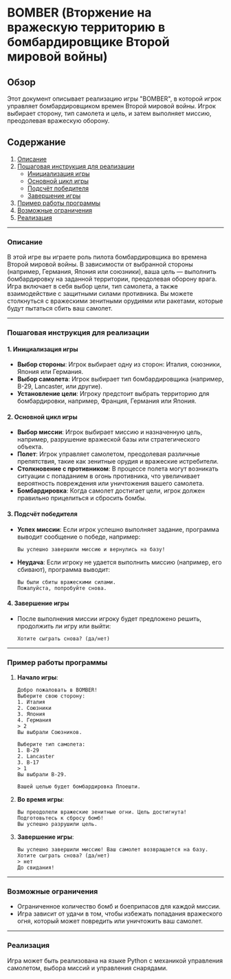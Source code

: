 # BOMBER (Вторжение на вражескую территорию в бомбардировщике Второй мировой войны)

## Обзор

Этот документ описывает реализацию игры "BOMBER", в которой игрок управляет бомбардировщиком времен Второй мировой войны. Игрок выбирает сторону, тип самолета и цель, и затем выполняет миссию, преодолевая вражескую оборону.

## Содержание

1.  [Описание](#Описание)
2.  [Пошаговая инструкция для реализации](#Пошаговая-инструкция-для-реализации)
    *   [Инициализация игры](#1-Инициализация-игры)
    *   [Основной цикл игры](#2-Основной-цикл-игры)
    *   [Подсчёт победителя](#3-Подсчёт-победителя)
    *   [Завершение игры](#4-Завершение-игры)
3.  [Пример работы программы](#Пример-работы-программы)
4.  [Возможные ограничения](#Возможные-ограничения)
5.  [Реализация](#Реализация)
---

### Описание

В этой игре вы играете роль пилота бомбардировщика во времена Второй мировой войны. В зависимости от выбранной стороны (например, Германия, Япония или союзники), ваша цель — выполнить бомбардировку на заданной территории, преодолевая оборону врага. Игра включает в себя выбор цели, тип самолета, а также взаимодействие с защитными силами противника. Вы можете столкнуться с вражескими зенитными орудиями или ракетами, которые будут пытаться сбить ваш самолет.

---

### Пошаговая инструкция для реализации

#### 1. Инициализация игры

*   **Выбор стороны**: Игрок выбирает одну из сторон: Италия, союзники, Япония или Германия.
*   **Выбор самолета**: Игрок выбирает тип бомбардировщика (например, B-29, Lancaster, или другие).
*   **Установление цели**: Игроку предстоит выбрать территорию для бомбардировки, например, Франция, Германия или Япония.

#### 2. Основной цикл игры

*   **Выбор миссии**: Игрок выбирает миссию и назначенную цель, например, разрушение вражеской базы или стратегического объекта.
*   **Полет**: Игрок управляет самолетом, преодолевая различные препятствия, такие как зенитные орудия и вражеские истребители.
*   **Столкновение с противником**: В процессе полета могут возникать ситуации с попаданием в огонь противника, что увеличивает вероятность повреждения или уничтожения вашего самолета.
*   **Бомбардировка**: Когда самолет достигает цели, игрок должен правильно прицелиться и сбросить бомбы.

#### 3. Подсчёт победителя

*   **Успех миссии**: Если игрок успешно выполняет задание, программа выводит сообщение о победе, например:
    ```
    Вы успешно завершили миссию и вернулись на базу!
    ```
*   **Неудача**: Если игроку не удается выполнить миссию (например, его сбивают), программа выводит:
    ```
    Вы были сбиты вражескими силами.
    Пожалуйста, попробуйте снова.
    ```

#### 4. Завершение игры

*   После выполнения миссии игроку будет предложено решить, продолжить ли игру или выйти:
    ```
    Хотите сыграть снова? (да/нет)
    ```

---

### Пример работы программы

1.  **Начало игры**:
    ```
    Добро пожаловать в BOMBER!
    Выберите свою сторону:
    1. Италия
    2. Союзники
    3. Япония
    4. Германия
    > 2
    Вы выбрали Союзников.

    Выберите тип самолета:
    1. B-29
    2. Lancaster
    3. B-17
    > 1
    Вы выбрали B-29.

    Вашей целью будет бомбардировка Плоешти.
    ```

2.  **Во время игры**:
    ```
    Вы преодолели вражеские зенитные огни. Цель достигнута!
    Подготовьтесь к сбросу бомб!
    Вы успешно разрушили цель.
    ```

3.  **Завершение игры**:
    ```
    Вы успешно завершили миссию! Ваш самолет возвращается на базу.
    Хотите сыграть снова? (да/нет)
    > нет
    До свидания!
    ```

---

### Возможные ограничения

-   Ограниченное количество бомб и боеприпасов для каждой миссии.
-   Игра зависит от удачи в том, чтобы избежать попадания вражеского огня, который может повредить или уничтожить ваш самолет.

---

### Реализация

Игра может быть реализована на языке Python с механикой управления самолетом, выбора миссий и управления снарядами.